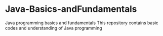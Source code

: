 # Java-Basics-andFundamentals
Java programming basics and fundamentals
This repository contains basic codes and understanding of Java programming
